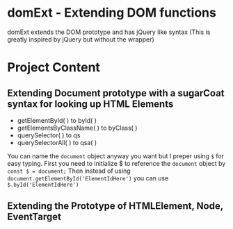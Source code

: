 # domExt - Extending DOM functions
domExt extends the DOM prototype and has jQuery like syntax (This is greatly inspired by jQuery but without the wrapper)

# Project Content
## Extending Document prototype with a sugarCoat syntax for looking up HTML Elements
- getElementById( ) to byId( )
- getElementsByClassName( ) to byClass( )
- querySelector( ) to qs
- querySelectorAll( ) to qsa( )

You can name the `document` object anyway you want but I preper using `$` for easy typing.
First you need to initialize $ to reference the `document` object by `const $ = document;`
Then instead of using `document.getElementById('ElementIdHere')` you can use `$.byId('ElementIdHere')`

## Extending the Prototype of HTMLElement, Node, EventTarget
